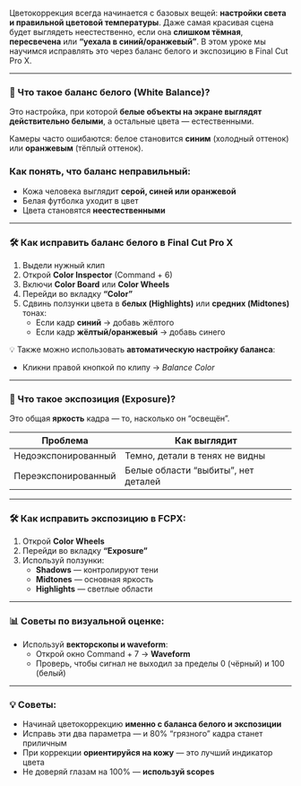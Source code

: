 Цветокоррекция всегда начинается с базовых вещей: **настройки света и правильной цветовой температуры**. Даже самая красивая сцена будет выглядеть неестественно, если она **слишком тёмная**, **пересвечена** или **“уехала в синий/оранжевый”**. В этом уроке мы научимся исправлять это через баланс белого и экспозицию в Final Cut Pro X.

---

### **🔹 Что такое баланс белого (White Balance)?**

Это настройка, при которой **белые объекты на экране выглядят действительно белыми**, а остальные цвета — естественными.

Камеры часто ошибаются: белое становится **синим** (холодный оттенок) или **оранжевым** (тёплый оттенок).

### **Как понять, что баланс неправильный:**

- Кожа человека выглядит **серой, синей или оранжевой**
- Белая футболка уходит в цвет
- Цвета становятся **неестественными**

---

### **🛠 Как исправить баланс белого в Final Cut Pro X**

1. Выдели нужный клип
2. Открой **Color Inspector** (Command + 6)
3. Включи **Color Board** или **Color Wheels**
4. Перейди во вкладку **“Color”**
5. Сдвинь ползунки цвета в **белых (Highlights)** или **средних (Midtones)** тонах:
    - Если кадр **синий** → добавь жёлтого
    - Если кадр **жёлтый/оранжевый** → добавь синего

💡 Также можно использовать **автоматическую настройку баланса**:

- Кликни правой кнопкой по клипу → *Balance Color*

---

### **🔸 Что такое экспозиция (Exposure)?**

Это общая **яркость** кадра — то, насколько он “освещён”.

| **Проблема** | **Как выглядит** |
| --- | --- |
| Недоэкспонированный | Темно, детали в тенях не видны |
| Переэкспонированный | Белые области “выбиты”, нет деталей |

---

### **🛠 Как исправить экспозицию в FCPX:**

1. Открой **Color Wheels**
2. Перейди во вкладку **“Exposure”**
3. Используй ползунки:
    - **Shadows** — контролируют тени
    - **Midtones** — основная яркость
    - **Highlights** — светлые области

---

### **📊 Советы по визуальной оценке:**

- Используй **векторскопы и waveform**:
    - Открой окно Command + 7 → **Waveform**
    - Проверь, чтобы сигнал не выходил за пределы 0 (чёрный) и 100 (белый)

---

### **💡 Советы:**

- Начинай цветокоррекцию **именно с баланса белого и экспозиции**
- Исправь эти два параметра — и 80% “грязного” кадра станет приличным
- При коррекции **ориентируйся на кожу** — это лучший индикатор цвета
- Не доверяй глазам на 100% — **используй scopes**